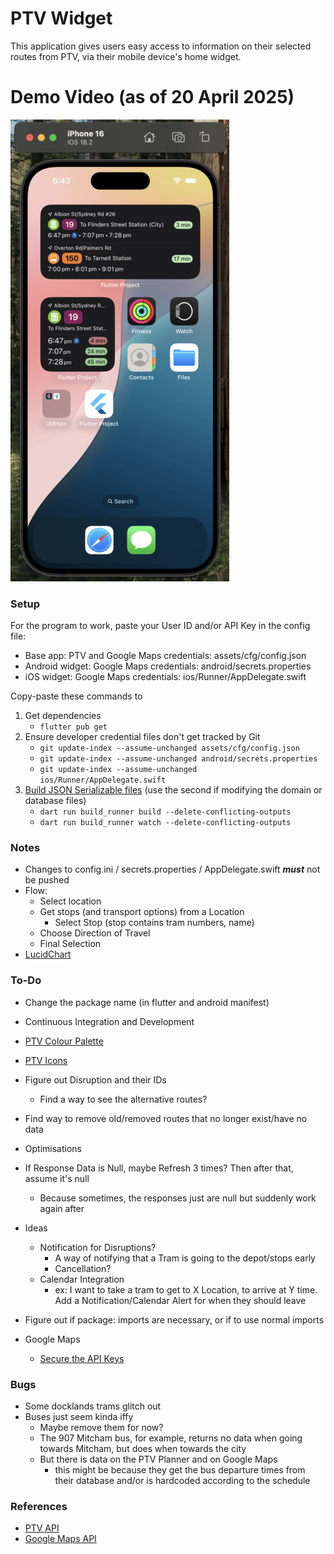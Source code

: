 # PTV Widget
This application gives users easy access to information on their selected routes from PTV, via their mobile device's home widget.

# Demo Video (as of 20 April 2025)
[![Demo Video](assets/thumbnail.png)](https://www.youtube.com/watch?v=KVPCm8o5nXM)

### Setup
For the program to work, paste your User ID and/or API Key in the config file:
  - Base app: PTV and Google Maps credentials: assets/cfg/config.json
  - Android widget: Google Maps credentials: android/secrets.properties
  - iOS widget: Google Maps credentials: ios/Runner/AppDelegate.swift

Copy-paste these commands to 
  1. Get dependencies 
     - ```flutter pub get```
  2. Ensure developer credential files don't get tracked by Git 
     - ```git update-index --assume-unchanged assets/cfg/config.json```
     - ```git update-index --assume-unchanged android/secrets.properties```
     - ```git update-index --assume-unchanged ios/Runner/AppDelegate.swift```
  3. [Build JSON Serializable files](https://docs.flutter.dev/data-and-backend/serialization/json#running-the-code-generation-utility) (use the second if modifying the domain or database files)
     - ```dart run build_runner build --delete-conflicting-outputs```
     - ```dart run build_runner watch --delete-conflicting-outputs```

### Notes
- Changes to config.ini / secrets.properties / AppDelegate.swift __*must*__ not be pushed
- Flow:
  - Select location
  - Get stops (and transport options) from a Location
    - Select Stop (stop contains tram numbers, name)
  - Choose Direction of Travel
  - Final Selection
- [LucidChart](https://lucid.app/lucidchart/82b010cd-4cd5-42c0-8c19-f3066488b55a/edit?viewport_loc=-1937%2C-126%2C4157%2C2105%2C0_0&invitationId=inv_6c5333c9-7546-45d1-8473-e3fdb2c4135c)

### To-Do
- Change the package name (in flutter and android manifest)
- Continuous Integration and Development
- [PTV Colour Palette](https://www.righttoknow.org.au/request/5149/response/13973/attach/4/PTVH2977%20MSG%202018%202.4%20Colour%20v10%20PA%20v2.pdf)
- [PTV Icons](https://melbournesptgallery.weebly.com/melbourne-tram-sides.html)
- Figure out Disruption and their IDs
  - Find a way to see the alternative routes?
- Find way to remove old/removed routes that no longer exist/have no data
- Optimisations
- If Response Data is Null, maybe Refresh 3 times? Then after that, assume it's null
  - Because sometimes, the responses just are null but suddenly work again after

- Ideas
  - Notification for Disruptions?
    - A way of notifying that a Tram is going to the depot/stops early
    - Cancellation?
  - Calendar Integration
    - ex: I want to take a tram to get to X Location, to arrive at Y time. Add a Notification/Calendar Alert for when they should leave
- Figure out if package: imports are necessary, or if to use normal imports
- Google Maps
  - [Secure the API Keys](https://github.com/google/secrets-gradle-plugin)

### Bugs
- Some docklands trams glitch out
- Buses just seem kinda iffy
  - Maybe remove them for now?
  - The 907 Mitcham bus, for example, returns no data when going towards Mitcham, but does when towards the city
  - But there is data on the PTV Planner and on Google Maps
    - this might be because they get the bus departure times from their database and/or is hardcoded according to the schedule

### References
- [PTV API](https://timetableapi.ptv.vic.gov.au/swagger/ui/index)
- [Google Maps API](https://developers.google.com/maps/flutter-package/config#groovy_2)

